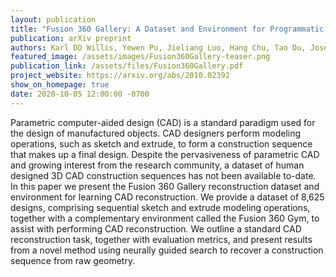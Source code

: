```yaml
---
layout: publication
title: "Fusion 360 Gallery: A Dataset and Environment for Programmatic CAD Reconstruction"
publication: arXiv preprint
authors: Karl DD Willis, Yewen Pu, Jieliang Luo, Hang Chu, Tao Du, Joseph G Lambourne, Armando Solar-Lezama, Wojciech Matusik
featured_image: /assets/images/Fusion360Gallery-teaser.png
publication_link: /assets/files/Fusion360Gallery.pdf
project_website: https://arxiv.org/abs/2010.02392
show_on_homepage: true
date: 2020-10-05 12:00:00 -0700
---
```

Parametric computer-aided design (CAD) is a standard paradigm used for the design of manufactured objects. CAD designers perform modeling operations, such as sketch and extrude, to form a construction sequence that makes up a final design. Despite the pervasiveness of parametric CAD and growing interest from the research community, a dataset of human designed 3D CAD construction sequences has not been available to-date. In this paper we present the Fusion 360 Gallery reconstruction dataset and environment for learning CAD reconstruction. We provide a dataset of 8,625 designs, comprising sequential sketch and extrude modeling operations, together with a complementary environment called the Fusion 360 Gym, to assist with performing CAD reconstruction. We outline a standard CAD reconstruction task, together with evaluation metrics, and present results from a novel method using neurally guided search to recover a construction sequence from raw geometry.